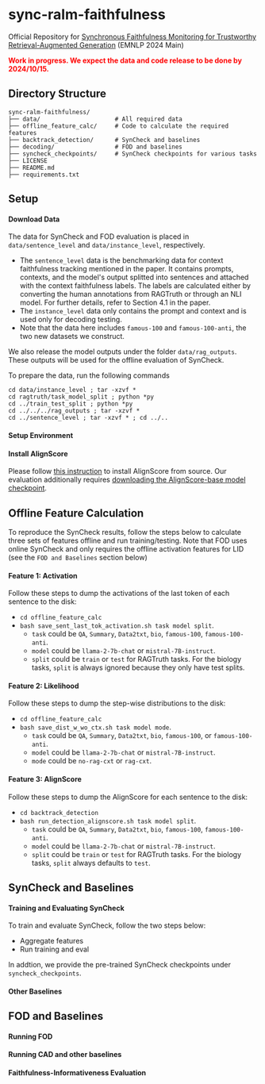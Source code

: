 # sync-ralm-faithfulness
Official Repository for [Synchronous Faithfulness Monitoring for Trustworthy Retrieval-Augmented Generation](https://arxiv.org/abs/2406.13692) (EMNLP 2024 Main)

<span style="color:red">**Work in progress. We expect the data and code release to be done by 2024/10/15.**</span>


## Directory Structure

```
sync-ralm-faithfulness/
├── data/                     # All required data
├── offline_feature_calc/     # Code to calculate the required features
├── backtrack_detection/      # SynCheck and baselines
├── decoding/                 # FOD and baselines
├── syncheck_checkpoints/     # SynCheck checkpoints for various tasks
├── LICENSE
├── README.md
├── requirements.txt
```

## Setup

#### Download Data

The data for SynCheck and FOD evaluation is placed in `data/sentence_level` and `data/instance_level`, respectively. 
* The `sentence_level` data is the benchmarking data for context faithfulness tracking mentioned in the paper. It contains prompts, contexts, and the model's output splitted into sentences and attached with the context faithfulness labels. The labels are calculated either by converting the human annotations from RAGTruth or through an NLI model. For further details, refer to Section 4.1 in the paper. 
* The `instance_level` data only contains the prompt and context and is used only for decoding testing.
* Note that the data here includes `famous-100` and `famous-100-anti`, the two new datasets we construct.

We also release the model outputs under the folder `data/rag_outputs`. These outputs will be used for the offline evaluation of SynCheck.

To prepare the data, run the following commands
```
cd data/instance_level ; tar -xzvf * 
cd ragtruth/task_model_split ; python *py
cd ../train_test_split ; python *py
cd ../../../rag_outputs ; tar -xzvf * 
cd ../sentence_level ; tar -xzvf * ; cd ../..
```

#### Setup Environment


#### Install AlignScore

Please follow [this instruction](https://github.com/yuh-zha/AlignScore?tab=readme-ov-file#installation) to install AlignScore from source. Our evaluation additionally requires [downloading the AlignScore-base model checkpoint](https://github.com/yuh-zha/AlignScore?tab=readme-ov-file#checkpoints).

## Offline Feature Calculation

To reproduce the SynCheck results, follow the steps below to calculate three sets of features offline and run training/testing. Note that FOD uses online SynCheck and only requires the offline activation features for LID (see the `FOD and Baselines` section below)


#### Feature 1: Activation

Follow these steps to dump the activations of the last token of each sentence to the disk:

* `cd offline_feature_calc`
* `bash save_sent_last_tok_activation.sh task model split`. 
    * `task` could be `QA`, `Summary`, `Data2txt`, `bio`, `famous-100`, `famous-100-anti`.
    * `model` could be `llama-2-7b-chat` or `mistral-7B-instruct`. 
    * `split` could be `train` or `test` for RAGTruth tasks. For the biology tasks, `split` is always ignored because they only have test splits. 


#### Feature 2: Likelihood

Follow these steps to dump the step-wise distributions to the disk:
* `cd offline_feature_calc`
* `bash save_dist_w_wo_ctx.sh task model mode`. 
    * `task` could be `QA`, `Summary`, `Data2txt`, `bio`, `famous-100`, or `famous-100-anti`.
    * `model` could be `llama-2-7b-chat` or `mistral-7B-instruct`. 
    * `mode` could be `no-rag-cxt` or `rag-cxt`. 


#### Feature 3: AlignScore

Follow these steps to dump the AlignScore for each sentence to the disk:

* `cd backtrack_detection`
* `bash run_detection_alignscore.sh task model split`. 
    * `task` could be `QA`, `Summary`, `Data2txt`, `bio`, `famous-100`, `famous-100-anti`.
    * `model` could be `llama-2-7b-chat` or `mistral-7B-instruct`. 
    * `split` could be `train` or `test` for RAGTruth tasks. For the biology tasks, `split` always defaults to `test`. 

## SynCheck and Baselines

#### Training and Evaluating SynCheck 

To train and evaluate SynCheck, follow the two steps below:
* Aggregate features
* Run training and eval

In addtion, we provide the pre-trained SynCheck checkpoints under `syncheck_checkpoints`.

#### Other Baselines 

## FOD and Baselines

#### Running FOD 

#### Running CAD and other baselines 

#### Faithfulness-Informativeness Evaluation
